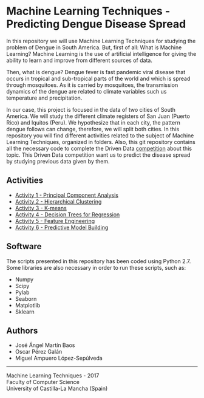 # Machine Learning Techniques - Predicting Dengue Disease Spread
In this repository we will use Machine Learning Techniques for studying the problem of Dengue in South America. But, first of all: What is Machine Learning? Machine Learning is the use of artificial intelligence for giving the ability to learn and improve from different sources of data. 

Then, what is dengue? Dengue fever is fast pandemic viral disease that occurs in tropical and sub-tropical parts of the world and which is spread through mosquitoes. As it is carried by mosquitoes, the transmission dynamics of the dengue are related to climate variables such us temperature and precipitation.

In our case, this project is focused in the data of two cities of South America. We will study the different climate registers of San Juan (Puerto Rico) and Iquitos (Peru). We hypothesize that in each city, the pattern dengue follows can change, therefore, we will split both cities. In this repository you will find different activities related to the subject of Machine Learning Techniques, organized in folders. Also, this git repository contains all the necessary code to complete the Driven Data [competition](https://www.drivendata.org/competitions/44/dengai-predicting-disease-spread/) about this topic. This Driven Data competition want us to predict the disease spread by studying previous data given by them.


## Activities
- [Activity 1 - Principal Component Analysis](Activity_1/)
- [Activity 2 - Hierarchical Clustering](Activity_2/)
- [Activity 3 - K-means](Activity_3/)
- [Activity 4 - Decision Trees for Regression](Activity_4/)
- [Activity 5 - Feature Engineering](Activity_5/)
- [Activity 6 - Predictive Model Building](Activity_6/)

## Software
The scripts presented in this repository has been coded using Python 2.7. 
Some libraries are also necessary in order to run these scripts, such as:
* Numpy
* Scipy
* Pylab
* Seaborn
* Matplotlib
* Sklearn

## Authors
* José Ángel Martín Baos
* Oscar Pérez Galán
* Miguel Ampuero López-Sepúlveda

----------------------------------------------------
Machine Learning Techniques - 2017 <br>
Faculty of Computer Science <br>
University of Castilla-La Mancha (Spain)
